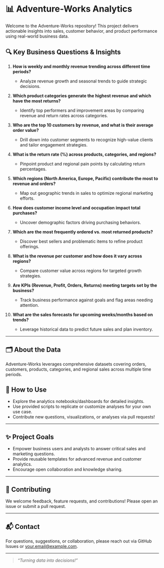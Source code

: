 # 📊 Adventure-Works Analytics

Welcome to the Adventure-Works repository! This project delivers actionable insights into sales, customer behavior, and product performance using real-world business data.

## 🔍 Key Business Questions & Insights

1. **How is weekly and monthly revenue trending across different time periods?**
   - Analyze revenue growth and seasonal trends to guide strategic decisions.

2. **Which product categories generate the highest revenue and which have the most returns?**
   - Identify top performers and improvement areas by comparing revenue and return rates across categories.

3. **Who are the top 10 customers by revenue, and what is their average order value?**
   - Drill down into customer segments to recognize high-value clients and tailor engagement strategies.

4. **What is the return rate (%) across products, categories, and regions?**
   - Pinpoint product and regional pain points by calculating return percentages.

5. **Which regions (North America, Europe, Pacific) contribute the most to revenue and orders?**
   - Map out geographic trends in sales to optimize regional marketing efforts.

6. **How does customer income level and occupation impact total purchases?**
   - Uncover demographic factors driving purchasing behaviors.

7. **Which are the most frequently ordered vs. most returned products?**
   - Discover best sellers and problematic items to refine product offerings.

8. **What is the revenue per customer and how does it vary across regions?**
   - Compare customer value across regions for targeted growth strategies.

9. **Are KPIs (Revenue, Profit, Orders, Returns) meeting targets set by the business?**
   - Track business performance against goals and flag areas needing attention.

10. **What are the sales forecasts for upcoming weeks/months based on trends?**
    - Leverage historical data to predict future sales and plan inventory.

---

## 🗂️ About the Data

Adventure-Works leverages comprehensive datasets covering orders, customers, products, categories, and regional sales across multiple time periods.

## 🚀 How to Use

- Explore the analytics notebooks/dashboards for detailed insights.
- Use provided scripts to replicate or customize analyses for your own use case.
- Contribute new questions, visualizations, or analyses via pull requests!

---

## ✨ Project Goals

- Empower business users and analysts to answer critical sales and marketing questions.
- Provide reusable templates for advanced revenue and customer analytics.
- Encourage open collaboration and knowledge sharing.

---

## 🤝 Contributing

We welcome feedback, feature requests, and contributions! Please open an issue or submit a pull request.

---

## 📬 Contact

For questions, suggestions, or collaboration, please reach out via GitHub Issues or [your.email@example.com](mailto:your.email@example.com).

---

> _“Turning data into decisions!”_
